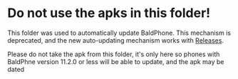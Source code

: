  # Do not use the apks in this folder!

This folder was used to automatically update BaldPhone.
This mechanism is deprecated, and the new auto-updating mechanism works with [Releases](https://github.com/UriahShaulMandel/BaldPhone/releases/latest).

Please do not take the apk from this folder, it's only here so phones with BaldPhne version 11.2.0 or less will be able to update, and the apk may be dated
